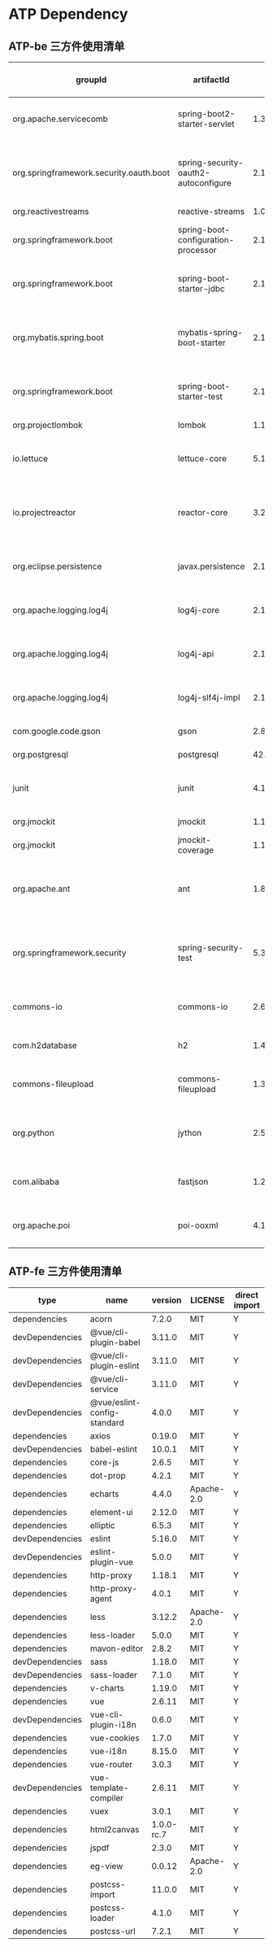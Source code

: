 ATP Dependency
====================


## ATP-be 三方件使用清单
|groupId|artifactId|version|license|direct import (Y/N)|
|---|---|---|---|---|
|org.apache.servicecomb|spring-boot2-starter-servlet|1.3.0 |Apache License, Version 2.0|Y|
|org.springframework.security.oauth.boot|spring-security-oauth2-autoconfigure|2.1.10.RELEASE |The Apache Software License, Version 2.0|Y|
|org.reactivestreams|reactive-streams|1.0.0 |CC0|Y|
|org.springframework.boot|spring-boot-configuration-processor|2.1.6.RELEASE |Apache License, Version 2.0|Y|
|org.springframework.boot|spring-boot-starter-jdbc|2.1.6.RELEASE |Apache License, Version 2.0|Y|
|org.mybatis.spring.boot|mybatis-spring-boot-starter|2.1.1 |The Apache Software License, Version 2.0|Y|
|org.springframework.boot|spring-boot-starter-test|2.1.6.RELEASE |Apache License, Version 2.0|Y|
|org.projectlombok|lombok|1.18.10 |The MIT License|Y|
|io.lettuce|lettuce-core|5.1.8.RELEASE |Apache License, Version 2.0|Y|
|io.projectreactor|reactor-core|3.2.8.RELEASE |The Apache Software License, Version 2.0|N|
|org.eclipse.persistence|javax.persistence|2.1.0 |Eclipse Public License v1.0|Y|
|org.apache.logging.log4j|log4j-core|2.13.3 |Apache License, Version 2.0|Y|
|org.apache.logging.log4j|log4j-api|2.13.3 |Apache License, Version 2.0|Y|
|org.apache.logging.log4j|log4j-slf4j-impl|2.13.3 |Apache License, Version 2.0|Y|
|com.google.code.gson|gson|2.8.5 |Apache 2.0|Y|
|org.postgresql|postgresql|42.2.16 |BSD-2-Clause|Y|
|junit|junit|4.13|Eclipse Public License 1.0|Y|
|org.jmockit|jmockit|1.19|The MIT License|Y|
|org.jmockit|jmockit-coverage|1.19|The MIT LICENSE|Y|
|org.apache.ant|ant|1.8.2 |The Apache Software License, Version 2.0|Y|
|org.springframework.security|spring-security-test|5.3.4.RELEASE |The Apache Software License, Version 2.0|Y|
|commons-io|commons-io|2.6|Apache License, Version 2.0|Y|
|com.h2database|h2|1.4.199 |MPL 2.0 or EPL 1.0|Y|
|commons-fileupload|commons-fileupload|1.3.3 |Apache License, Version 2.0|Y|
|org.python|jython|2.5.3 |Python Software Foudation License V2|Y|
|com.alibaba|fastjson|1.2.70 |Apache License, Version 2.0|Y|
|org.apache.poi|poi-ooxml|4.1.1 |Apache License, Version 2.0|Y|


## ATP-fe 三方件使用清单
|type|name|version|LICENSE|direct import|
|---|---|---|---|---|
|dependencies|acorn|7.2.0|MIT|Y|
|devDependencies|@vue/cli-plugin-babel|3.11.0|MIT|Y|
|devDependencies|@vue/cli-plugin-eslint|3.11.0|MIT|Y|
|devDependencies|@vue/cli-service|3.11.0|MIT|Y|
|devDependencies|@vue/eslint-config-standard|4.0.0|MIT|Y|
|dependencies|axios|0.19.0|MIT|Y|
|devDependencies|babel-eslint|10.0.1|MIT|Y|
|dependencies|core-js|2.6.5|MIT|Y|
|dependencies|dot-prop|4.2.1|MIT|Y|
|dependencies|echarts|4.4.0|Apache-2.0|Y|
|dependencies|element-ui|2.12.0|MIT|Y|
|dependencies|elliptic|6.5.3|MIT|Y|
|devDependencies|eslint|5.16.0|MIT|Y|
|devDependencies|eslint-plugin-vue|5.0.0|MIT|Y|
|dependencies|http-proxy|1.18.1|MIT|Y|
|dependencies|http-proxy-agent|4.0.1|MIT|Y|
|dependencies|less|3.12.2|Apache-2.0|Y|
|dependencies|less-loader|5.0.0|MIT|Y|
|dependencies|mavon-editor|2.8.2|MIT|Y|
|devDependencies|sass|1.18.0|MIT|Y|
|devDependencies|sass-loader|7.1.0|MIT|Y|
|dependencies|v-charts|1.19.0|MIT|Y|
|dependencies|vue|2.6.11|MIT|Y|
|devDependencies|vue-cli-plugin-i18n|0.6.0|MIT|Y|
|dependencies|vue-cookies|1.7.0|MIT|Y|
|dependencies|vue-i18n|8.15.0|MIT|Y|
|dependencies|vue-router|3.0.3|MIT|Y|
|devDependencies|vue-template-compiler|2.6.11|MIT|Y|
|dependencies|vuex|3.0.1|MIT|Y|
|dependencies|html2canvas|1.0.0-rc.7|MIT|Y|
|dependencies|jspdf|2.3.0|MIT|Y|
|dependencies|eg-view|0.0.12|Apache-2.0|Y|
|dependencies|postcss-import|11.0.0|MIT|Y|
|dependencies|postcss-loader|4.1.0|MIT|Y|
|dependencies|postcss-url|7.2.1|MIT|Y|